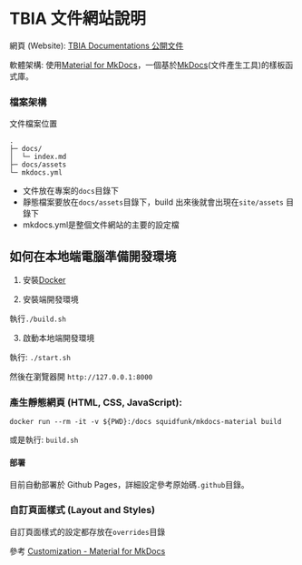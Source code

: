 #  TBIA 文件網站說明

網頁 (Website): [TBIA Documentations 公開文件](https://tbia.github.io/docs/)

軟體架構: 使用[Material for MkDocs](https://squidfunk.github.io/mkdocs-material/)，一個基於[MkDocs](https://www.mkdocs.org/)(文件產生工具)的樣板函式庫。

### 檔案架構

文件檔案位置
``` { .sh .no-copy }
.
├─ docs/
│  └─ index.md
├─ docs/assets
└─ mkdocs.yml
```

- 文件放在專案的`docs`目錄下
- 靜態檔案要放在`docs/assets`目錄下，build 出來後就會出現在`site/assets` 目錄下
- mkdocs.yml是整個文件網站的主要的設定檔

## 如何在本地端電腦準備開發環境

1. 安裝[Docker](https://www.docker.com/)

2. 安裝端開發環境

執行`./build.sh`

3. 啟動本地端開發環境

執行: `./start.sh`

然後在瀏覽器開 `http://127.0.0.1:8000`

### 產生靜態網頁 (HTML, CSS, JavaScript):

```
docker run --rm -it -v ${PWD}:/docs squidfunk/mkdocs-material build
```

或是執行: `build.sh`

#### 部署

目前自動部署於 Github Pages，詳細設定參考原始碼`.github`目錄。

### 自訂頁面樣式 (Layout and Styles)

自訂頁面樣式的設定都存放在`overrides`目錄

參考 [Customization - Material for MkDocs](https://squidfunk.github.io/mkdocs-material/customization/)

